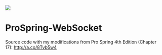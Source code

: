 <img src="https://habrastorage.org/web/06b/f74/adc/06bf74adc7484d0e91fac47e0598a0a1.jpg"/>

# ProSpring-WebSocket
Source code with my modifications from Pro Spring 4th Edition (Chapter 17): http://a.co/8Tvb5w4

